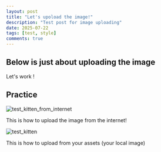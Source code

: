 ```yaml
---
layout: post
title: "Let's upoload the image!"
description: "Test post for image uploading"
date: 2025-07-22
tags: [test, style]
comments: true
---
```


Below is just about uploading the image
---
Let's work !


## Practice

  

![test_kitten_from_internet](https://i.natgeofe.com/n/548467d8-c5f1-4551-9f58-6817a8d2c45e/NationalGeographic_2572187_16x9.jpg?w=1200)

This is how to upload the image from the internet!

![test_kitten](https://tqbsilver1xd.github.io/paper-jekyll-theme/assets/FELV-cat.jpg)

This is how to upload from your assets (your local image)

